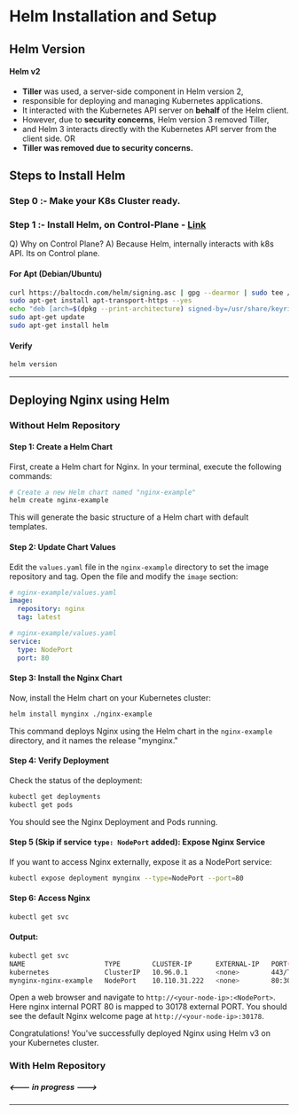 # Helm Installation and Setup

## Helm Version

#### Helm v2

- **Tiller** was used, a server-side component in Helm version 2,
- responsible for deploying and managing Kubernetes applications.
- It interacted with the Kubernetes API server on **behalf** of the Helm client.
- However, due to **security concerns**, Helm version 3 removed Tiller,
- and Helm 3 interacts directly with the Kubernetes API server from the client side.
  OR
- **Tiller was removed due to security concerns.**

## Steps to Install Helm

### Step 0 :- Make your K8s Cluster ready.

### Step 1 :- Install Helm, on Control-Plane - [Link](https://helm.sh/docs/intro/install/)

Q) Why on Control Plane?
A) Because Helm, internally interacts with k8s API. Its on Control plane.

#### For Apt (Debian/Ubuntu)

```bash
curl https://baltocdn.com/helm/signing.asc | gpg --dearmor | sudo tee /usr/share/keyrings/helm.gpg > /dev/null
sudo apt-get install apt-transport-https --yes
echo "deb [arch=$(dpkg --print-architecture) signed-by=/usr/share/keyrings/helm.gpg] https://baltocdn.com/helm/stable/debian/ all main" | sudo tee /etc/apt/sources.list.d/helm-stable-debian.list
sudo apt-get update
sudo apt-get install helm
```

#### Verify

```bash
helm version
```

---

## Deploying Nginx using Helm

### Without Helm Repository

#### Step 1: Create a Helm Chart

First, create a Helm chart for Nginx. In your terminal, execute the following commands:

```bash
# Create a new Helm chart named "nginx-example"
helm create nginx-example
```

This will generate the basic structure of a Helm chart with default templates.

#### Step 2: Update Chart Values

Edit the `values.yaml` file in the `nginx-example` directory to set the image repository and tag. Open the file and modify the `image` section:

```yaml
# nginx-example/values.yaml
image:
  repository: nginx
  tag: latest
```

```yaml
# nginx-example/values.yaml
service:
  type: NodePort
  port: 80
```

#### Step 3: Install the Nginx Chart

Now, install the Helm chart on your Kubernetes cluster:

```bash
helm install mynginx ./nginx-example
```

This command deploys Nginx using the Helm chart in the `nginx-example` directory, and it names the release "mynginx."

#### Step 4: Verify Deployment

Check the status of the deployment:

```bash
kubectl get deployments
kubectl get pods
```

You should see the Nginx Deployment and Pods running.

#### Step 5 (Skip if service `type: NodePort` added): Expose Nginx Service

If you want to access Nginx externally, expose it as a NodePort service:

```bash
kubectl expose deployment mynginx --type=NodePort --port=80
```

#### Step 6: Access Nginx

```bash
kubectl get svc
```

#### Output:

```bash
kubectl get svc
NAME                    TYPE        CLUSTER-IP      EXTERNAL-IP   PORT(S)        AGE
kubernetes              ClusterIP   10.96.0.1       <none>        443/TCP        18m
mynginx-nginx-example   NodePort    10.110.31.222   <none>        80:30178/TCP   4m39s
```

Open a web browser and navigate to `http://<your-node-ip>:<NodePort>`. Here nginx internal PORT 80 is mapped to 30178 external PORT. You should see the default Nginx welcome page at `http://<your-node-ip>:30178`.

Congratulations! You've successfully deployed Nginx using Helm v3 on your Kubernetes cluster.

### With Helm Repository

##### <--- in progress --->

---
